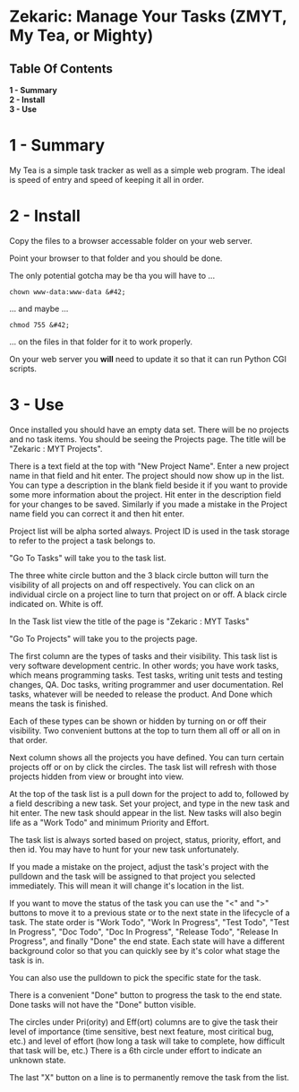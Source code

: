 
# Zekaric: Manage Your Tasks (ZMYT, My Tea, or Mighty)


## Table Of Contents

**1 - Summary**<br />
**2 - Install**<br />
**3 - Use**<br />

# 1 - Summary


My Tea is a simple task tracker as well as a simple web program.  The ideal is speed of entry and speed of keeping it all in order.

# 2 - Install


Copy the files to a browser accessable folder on your web server.

Point your browser to that folder and you should be done.

The only potential gotcha may be tha you will have to ...

```
chown www-data:www-data &#42;
```

... and maybe ...

```
chmod 755 &#42;
```

... on the files in that folder for it to work properly.

On your web server you **will** need to update it so that it can run Python CGI scripts.

# 3 - Use


Once installed you should have an empty data set.  There will be no projects and no task items.  You should be seeing the Projects page.  The title will be "Zekaric : MYT Projects".

There is a text field at the top with "New Project Name".  Enter a new project name in that field and hit enter.  The project should now show up in the list.  You can type a description in the blank field beside it if you want to provide some more information about the project.  Hit enter in the description field for your changes to be saved.  Similarly if you made a mistake in the Project name field you can correct it and then hit enter.

Project list will be alpha sorted always.  Project ID is used in the task storage to refer to the project a task belongs to.

"Go To Tasks" will take you to the task list.

The three white circle button and the 3 black circle button will turn the visibility of all projects on and off respectively.  You can click on an individual circle on a project line to turn that project on or off.  A black circle indicated on.  White is off.

In the Task list view the title of the page is "Zekaric : MYT Tasks"

"Go To Projects" will take you to the projects page.

The first column are the types of tasks and their visibility.  This task list is very software development centric.  In other words; you have work tasks, which means programming tasks.  Test tasks, writing unit tests and testing changes, QA.  Doc tasks, writing programmer and user documentation.  Rel tasks, whatever will be needed to release the product.  And Done which means the task is finished.

Each of these types can be shown or hidden by turning on or off their visibility.  Two convenient buttons at the top to turn them all off or all on in that order.

Next column shows all the projects you have defined.  You can turn certain projects off or on by click the circles.  The task list will refresh with those projects hidden from view or brought into view.

At the top of the task list is a pull down for the project to add to, followed by a field describing a new task.  Set your project, and type in the new task and hit enter.  The new task should appear in the list.  New tasks will also begin life as a "Work Todo" and minimum Priority and Effort.

The task list is always sorted based on project, status, priority, effort, and then id.  You may have to hunt for your new task unfortunately.

If you made a mistake on the project, adjust the task's project with the pulldown and the task will be assigned to that project you selected immediately.  This will mean it will change it's location in the list.

If you want to move the status of the task you can use the "<" and ">" buttons to move it to a previous state or to the next state in the lifecycle of a task.  The state order is "Work Todo", "Work In Progress", "Test Todo", "Test In Progress", "Doc Todo", "Doc In Progress", "Release Todo", "Release In Progress", and finally "Done" the end state.  Each state will have a different background color so that you can quickly see by it's color what stage the task is in.

You can also use the pulldown to pick the specific state for the task.

There is a convenient "Done" button to progress the task to the end state.  Done tasks will not have the "Done" button visible.

The circles under Pri(ority) and Eff(ort) columns are to give the task their level of importance (time sensitive, best next feature, most ciritical bug, etc.) and level of effort (how long a task will take to complete, how difficult that task will be, etc.)  There is a 6th circle under effort to indicate an unknown state.

The last "X" button on a line is to permanently remove the task from the list.
